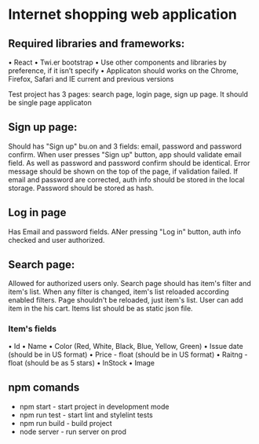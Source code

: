 # Internet shopping web application

## Required libraries and frameworks:
• React
• Twi.er	bootstrap
• Use other	components	and	libraries	by	preference,	if	it	isn’t	specify
• Applicaton	should	works on the Chrome, Firefox, Safari and IE	current	and
previous versions

Test project	has	3	pages:	search	page,	login	page,	sign	up	page.
It	should	be	single	page	applicaton

## Sign up page:
Should	has	"Sign	up"	bu.on	and	3	fields:	email,	password	and	password
confirm.
When	user	presses	"Sign up"	button,	app	should	validate	email	field.	As	well	as
password	and	password	confirm	should	be	identical.	Error	message	should	be
shown	on	the	top	of	the	page,	if	validation	failed.
If	email	and	password	are	corrected,	auth	info	should	be	stored	in	the	local
storage.	Password	should	be	stored	as	hash.

## Log in page
Has	Email	and	password	fields.
ANer	pressing	"Log	in"	button,	auth	info	checked	and	user	authorized.


## Search page:
Allowed	for	authorized	users	only.
Search	page	should	has	item's	filter	and	item's	list.	When	any	filter	is	changed,
item's	list	reloaded	according	enabled	filters.	Page	shouldn't	be	reloaded,	just
item's	list.	User	can	add	item	in	the	his	cart.
Items	list	should	be	as	static	json	file.

### Item's	fields
• Id
• Name
• Color	(Red,	White,	Black,	Blue,	Yellow,	Green)
• Issue	date	(should	be	in	US	format)
• Price	-	float	(should	be	in	US	format)
• Raitng	 -	float	(should	be	as	5	stars)
• InStock
• Image

## npm comands

- npm start - start project in development mode
- npm run test - start lint and stylelint tests
- npm run build - build project
- node server - run server on prod
